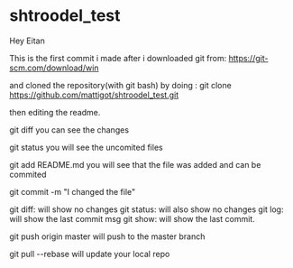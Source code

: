# shtroodel_test

Hey Eitan 

This is the first commit i made after i downloaded git
from: https://git-scm.com/download/win

and cloned the repository(with git bash) by doing : 
git clone https://github.com/mattigot/shtroodel_test.git

then editing the readme.


git diff
you can see the changes

git status
you will see the uncomited files

git add README.md
you will see that the file was added and can be commited

git commit -m "I changed the file"

git diff: will show no changes
git status: will also show no changes
git log: will show the last commit msg
git show: will show the last commit.


git push origin master
will push to the master branch

git pull --rebase
will update your local repo
